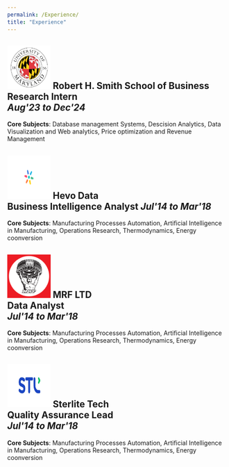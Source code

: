 ```yaml
---
permalink: /Experience/
title: "Experience"
---
```


<img src="/assets/images/UMD.png" alt="UMD logo" width="100" height="100">  **Robert H. Smith School of Business**<br>Research Intern  
*Aug'23 to Dec'24*
--------------------------------------------------------------------------------------------------------  
  **Core Subjects**: Database management Systems, Descision Analytics, Data Visualization and Web analytics, Price optimization and Revenue Management

 
<img src="/assets/images/logo-original-icon.png" alt="UMD logo" width="100" height="100">  **Hevo Data**<br>Business Intelligence Analyst 
*Jul'14 to Mar'18*
--------------------------------------------------------------------------------------------------------  
  **Core Subjects**: Manufacturing Processes Automation, Artificial Intelligence in Manufacturing, Operations Research, Thermodynamics, Energy coonversion


  <img src="/assets/images/Mrf-logo.JPG" alt="UMD logo" width="100" height="100">  **MRF LTD**<br>Data Analyst   
*Jul'14 to Mar'18*
--------------------------------------------------------------------------------------------------------  
  **Core Subjects**: Manufacturing Processes Automation, Artificial Intelligence in Manufacturing, Operations Research, Thermodynamics, Energy coonversion

  
<img src="/assets/images/Sterlite_Technologies_STL_New_Logo.jpg" alt="UMD logo" width="100" height="100">  **Sterlite Tech**<br> Quality Assurance Lead  
*Jul'14 to Mar'18*
--------------------------------------------------------------------------------------------------------  
  **Core Subjects**: Manufacturing Processes Automation, Artificial Intelligence in Manufacturing, Operations Research, Thermodynamics, Energy coonversion


